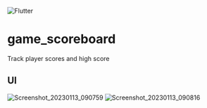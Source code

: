 ![Flutter](https://img.shields.io/badge/Flutter-%2302569B.svg?style=for-the-badge&logo=Flutter&logoColor=white)

# game_scoreboard

Track player scores and high score

## UI

![Screenshot_20230113_090759](https://user-images.githubusercontent.com/60868965/212544552-e277f350-f3da-4cba-8df2-35fcf81e7543.png)
![Screenshot_20230113_090816](https://user-images.githubusercontent.com/60868965/212544554-400ed8df-0fd1-4835-b81a-ca160f592b1b.png)
